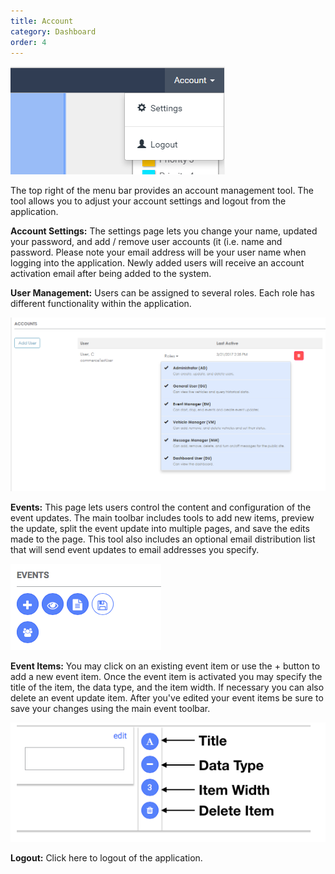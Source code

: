 ```yaml
---
title: Account
category: Dashboard
order: 4
---
```


![Account](/img/account.png)

The top right of the menu bar provides an account management tool. The tool allows you to adjust your account settings and logout from the application.

**Account Settings:** The settings page lets you change your name, updated your password, and add / remove user accounts (it  (i.e. name and password. Please note your email address will be your user name when logging into the application. Newly added users will receive an account activation email after being added to the system.

**User Management:** Users can be assigned to several roles. Each role has different functionality within the application.

![User Management](/img/usermanagement.png)

**Events:** This page lets users control the content and configuration of the event updates. The main toolbar includes tools to add new items, preview the update, split the event update into multiple pages, and save the edits made to the page. This tool also includes an optional email distribution list that will send event updates to email addresses you specify.

![Events](/img/eventtoolbar.png)

**Event Items:** You may click on an existing event item or use the + button to add a new event item. Once the event item is activated you may specify the title of the item, the data type,  and the item width. If necessary you can also delete an event update item. After you've edited your event items be sure to save your changes using the main event toolbar.

![](/img/itemDetails.png)

**Logout:** Click here to logout of the application.